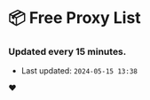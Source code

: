 # :package: Free Proxy List
### Updated every 15 minutes.

- Last updated: `2024-05-15 13:38`

:heart:
